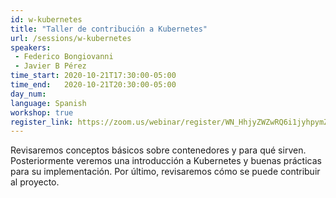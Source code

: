 ```yaml
---
id: w-kubernetes
title: "Taller de contribución a Kubernetes"
url: /sessions/w-kubernetes
speakers:
 - Federico Bongiovanni
 - Javier B Pérez
time_start: 2020-10-21T17:30:00-05:00
time_end:   2020-10-21T20:30:00-05:00
day_num: 
language: Spanish
workshop: true
register_link: https://zoom.us/webinar/register/WN_HhjyZWZwRQ6i1jyhpymZug
---
```


Revisaremos conceptos básicos sobre contenedores y para qué sirven. Posteriormente veremos una introducción a Kubernetes y  buenas prácticas para su implementación. Por último, revisaremos cómo se puede contribuir al proyecto.
